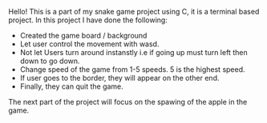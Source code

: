 Hello!
This is a part of my snake game project using C, it is a terminal based project. 
In this project I have done the following: 

  -  Created the game board / background
  -  Let user control the movement with wasd.
  -  Not let Users turn around instanstly i.e if going up must turn left then down to go down.
  -  Change speed of the game from 1-5 speeds. 5 is the highest speed.
  -  If user goes to the border, they will appear on the other end.
  -  Finally, they can quit the game.  

The next part of the project will focus on the spawing of the apple in the game. 
